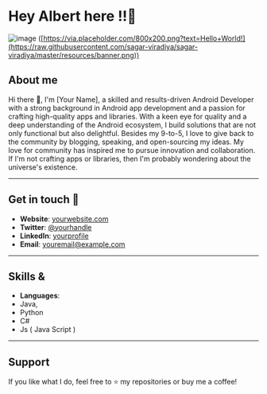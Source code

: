 # Hey Albert here !!👋

![image](https://github.com/user-attachments/assets/642d6475-2948-49c8-9442-3c046cc99002)
([https://via.placeholder.com/800x200.png?text=Hello+World!](https://raw.githubusercontent.com/sagar-viradiya/sagar-viradiya/master/resources/banner.png))

## About me

Hi there 👋, I'm [Your Name], a skilled and results-driven Android Developer with a strong background in Android app development and a passion for crafting high-quality apps and libraries. With a keen eye for quality and a deep understanding of the Android ecosystem, I build solutions that are not only functional but also delightful. Besides my 9-to-5, I love to give back to the community by blogging, speaking, and open-sourcing my ideas. My love for community has inspired me to pursue innovation and collaboration. If I'm not crafting apps or libraries, then I'm probably wondering about the universe's existence.

---

## Get in touch 🤝

- **Website**: [yourwebsite.com](https://yourwebsite.com)
- **Twitter**: [@yourhandle](https://twitter.com/yourhandle)
- **LinkedIn**: [yourprofile](https://linkedin.com/in/yourprofile)
- **Email**: youremail@example.com

---

## Skills & 

- **Languages**:
- Java,
- Python
- C#
- Js ( Java Script )
  
---

## Support

If you like what I do, feel free to ⭐️ my repositories or buy me a coffee! 

